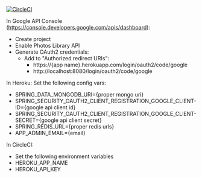[![CircleCI](https://circleci.com/gh/RNiesler/gphoto-share.svg?style=svg)](https://circleci.com/gh/RNiesler/gphoto-share)

In Google API Console (https://console.developers.google.com/apis/dashboard):
* Create project
* Enable Photos Library API
* Generate OAuth2 credentials:
    * Add to "Authorized redirect URIs":
        * https://{app name}.herokuapp.com/login/oauth2/code/google
        * http://localhost:8080/login/oauth2/code/google


In Heroku:
Set the following config vars:
* SPRING_DATA_MONGODB_URI={proper mongo uri}
* SPRING_SECURITY_OAUTH2_CLIENT_REGISTRATION_GOOGLE_CLIENT-ID={google api client id}
* SPRING_SECURITY_OAUTH2_CLIENT_REGISTRATION_GOOGLE_CLIENT-SECRET={google api client secret}
* SPRING_REDIS_URL={proper redis urls}
* APP_ADMIN_EMAIL={email}

In CircleCI:
* Set the following environment variables
 * HEROKU_APP_NAME
 * HEROKU_API_KEY